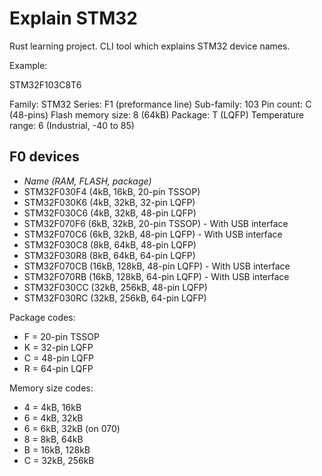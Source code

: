 # Explain STM32

Rust learning project. CLI tool which explains STM32 device names.

Example:

STM32F103C8T6

Family: STM32
Series: F1 (preformance line)
Sub-family: 103
Pin count: C (48-pins)
Flash memory size: 8 (64kB)
Package: T (LQFP)
Temperature range: 6 (Industrial, -40 to 85)

## F0 devices

 - _Name (RAM, FLASH, package)_
 - STM32F030F4 (4kB, 16kB, 20-pin TSSOP)
 - STM32F030K6 (4kB, 32kB, 32-pin LQFP)
 - STM32F030C6 (4kB, 32kB, 48-pin LQFP)
 - STM32F070F6 (6kB, 32kB, 20-pin TSSOP) - With USB interface
 - STM32F070C6 (6kB, 32kB, 48-pin LQFP) - With USB interface
 - STM32F030C8 (8kB, 64kB, 48-pin LQFP)
 - STM32F030R8 (8kB, 64kB, 64-pin LQFP)
 - STM32F070CB (16kB, 128kB, 48-pin LQFP) - With USB interface
 - STM32F070RB (16kB, 128kB, 64-pin LQFP) - With USB interface
 - STM32F030CC (32kB, 256kB, 48-pin LQFP)
 - STM32F030RC (32kB, 256kB, 64-pin LQFP)

Package codes:

 - F = 20-pin TSSOP
 - K = 32-pin LQFP
 - C = 48-pin LQFP
 - R = 64-pin LQFP

Memory size codes:

 - 4 = 4kB, 16kB
 - 6 = 4kB, 32kB
 - 6 = 6kB, 32kB (on 070)
 - 8 = 8kB, 64kB
 - B = 16kB, 128kB
 - C = 32kB, 256kB
